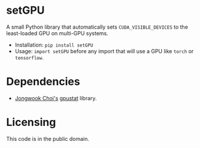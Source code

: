 # setGPU

A small Python library that automatically sets `CUDA_VISIBLE_DEVICES`
to the least-loaded GPU on multi-GPU systems.

+ Installation: `pip install setGPU`
+ Usage: `import setGPU` before any import that will use a GPU like `torch` or `tensorflow`.

# Dependencies

+ [Jongwook Choi's](https://wook.kr) [gpustat](https://github.com/wookayin/gpustat) library.

# Licensing

This code is in the public domain.
